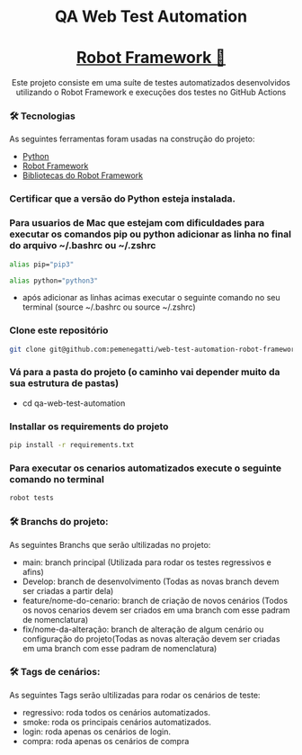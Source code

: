<h1 align="center">QA Web Test Automation</h1>
<!-- # QA Web Test Automation -->
<h1 align="center">
    <a href="<https://robotframework.org/>">Robot Framework 🤖</a>
</h1>
<p align="center">Este projeto consiste em uma suíte de testes automatizados desenvolvidos utilizando o Robot Framework e execuções dos testes no GitHub Actions</p>

### 🛠 Tecnologias
As seguintes ferramentas foram usadas na construção do projeto:
- [Python](<https://www.python.org/>)
- [Robot Framework](<https://robotframework.org/>)
- [Bibliotecas do Robot Framework](<As bibliotecas específicas necessárias para seus testes podem variar. Consulte a documentação do Robot Framework para obter mais informações sobre como instalar bibliotecas.>)

### Certificar que a versão do Python esteja instalada.

### Para usuarios de Mac que estejam com dificuldades para executar os comandos pip ou python adicionar as linha no final do arquivo ~/.bashrc ou ~/.zshrc
```bash
alias pip="pip3"
```
```bash
alias python="python3"
```
- após adicionar as linhas acimas executar o seguinte comando no seu terminal (source ~/.bashrc ou source ~/.zshrc)

### Clone este repositório
```bash
git clone git@github.com:pemenegatti/web-test-automation-robot-framework-selenium.git
```
### Vá para a pasta do projeto (o caminho vai depender muito da sua estrutura de pastas)
- cd qa-web-test-automation

### Installar os requirements do projeto
```bash
pip install -r requirements.txt
```

### Para executar os cenarios automatizados execute o seguinte comando no terminal
```bash
robot tests
```

### 🛠 Branchs do projeto:
As seguintes Branchs que serão ultilizadas no projeto:
- main: branch principal (Utilizada para rodar os testes regressivos e afins) 
- Develop: branch de desenvolvimento (Todas as novas branch devem ser criadas a partir dela)
- feature/nome-do-cenario: branch de criação de novos cenários (Todos os novos cenarios devem ser criados em uma branch com esse padram de nomenclatura)
- fix/nome-da-alteração: branch de alteração de algum cenário ou configuração do projeto(Todas as novas alteração devem ser criadas em uma branch com esse padram de nomenclatura)

### 🛠 Tags de cenários:
As seguintes Tags serão ultilizadas para rodar os cenários de teste:
- regressivo: roda todos os cenários automatizados.
- smoke: roda os principais cenários automatizados.
- login: roda apenas os cenários de login.
- compra: roda apenas os cenários de compra
